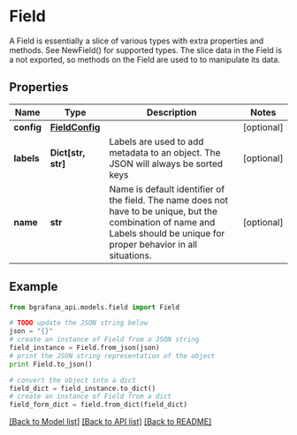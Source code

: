 # Field

A Field is essentially a slice of various types with extra properties and methods. See NewField() for supported types.  The slice data in the Field is a not exported, so methods on the Field are used to to manipulate its data.

## Properties
Name | Type | Description | Notes
------------ | ------------- | ------------- | -------------
**config** | [**FieldConfig**](FieldConfig.md) |  | [optional] 
**labels** | **Dict[str, str]** | Labels are used to add metadata to an object.  The JSON will always be sorted keys | [optional] 
**name** | **str** | Name is default identifier of the field. The name does not have to be unique, but the combination of name and Labels should be unique for proper behavior in all situations. | [optional] 

## Example

```python
from bgrafana_api.models.field import Field

# TODO update the JSON string below
json = "{}"
# create an instance of Field from a JSON string
field_instance = Field.from_json(json)
# print the JSON string representation of the object
print Field.to_json()

# convert the object into a dict
field_dict = field_instance.to_dict()
# create an instance of Field from a dict
field_form_dict = field.from_dict(field_dict)
```
[[Back to Model list]](../README.md#documentation-for-models) [[Back to API list]](../README.md#documentation-for-api-endpoints) [[Back to README]](../README.md)


